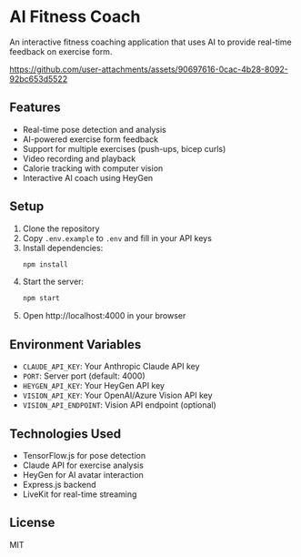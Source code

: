 # AI Fitness Coach

An interactive fitness coaching application that uses AI to provide real-time feedback on exercise form.



https://github.com/user-attachments/assets/90697616-0cac-4b28-8092-92bc653d5522



## Features

- Real-time pose detection and analysis
- AI-powered exercise form feedback
- Support for multiple exercises (push-ups, bicep curls)
- Video recording and playback
- Calorie tracking with computer vision
- Interactive AI coach using HeyGen

## Setup

1. Clone the repository
2. Copy `.env.example` to `.env` and fill in your API keys
3. Install dependencies:
   ```bash
   npm install
   ```
4. Start the server:
   ```bash
   npm start
   ```
5. Open http://localhost:4000 in your browser

## Environment Variables

- `CLAUDE_API_KEY`: Your Anthropic Claude API key
- `PORT`: Server port (default: 4000)
- `HEYGEN_API_KEY`: Your HeyGen API key
- `VISION_API_KEY`: Your OpenAI/Azure Vision API key
- `VISION_API_ENDPOINT`: Vision API endpoint (optional)

## Technologies Used

- TensorFlow.js for pose detection
- Claude API for exercise analysis
- HeyGen for AI avatar interaction
- Express.js backend
- LiveKit for real-time streaming

## License

MIT
